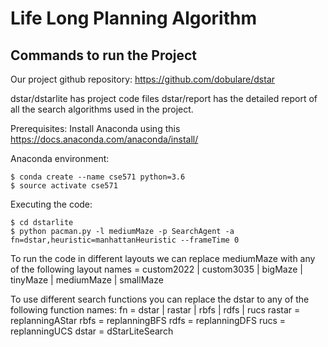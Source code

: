 # Life Long Planning Algorithm

## Commands to run the Project

Our project github repository: https://github.com/dobulare/dstar

dstar/dstarlite has project code files
dstar/report has the detailed report of all the search algorithms used in the project.

Prerequisites:
Install Anaconda using this https://docs.anaconda.com/anaconda/install/

Anaconda environment:
```
$ conda create --name cse571 python=3.6
$ source activate cse571
```

Executing the code:
```
$ cd dstarlite
$ python pacman.py -l mediumMaze -p SearchAgent -a fn=dstar,heuristic=manhattanHeuristic --frameTime 0
```

To run the code in different layouts we can replace mediumMaze with any of the following 
layout names =  custom2022 | custom3035 |  bigMaze | tinyMaze | mediumMaze | smallMaze

To use different search functions you can replace the dstar to any of the following function names:
fn = dstar | rastar | rbfs | rdfs | rucs
rastar = replanningAStar
rbfs = replanningBFS
rdfs = replanningDFS
rucs = replanningUCS
dstar = dStarLiteSearch
